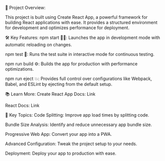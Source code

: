 🚀 Project Overview:

This project is built using Create React App, a powerful framework for building React applications with ease. It provides a structured environment for development and optimizes performance for deployment.

🛠 Key Features:
npm start 🏃‍♂️: Launches the app in development mode with automatic reloading on changes.

npm test 🧪: Runs the test suite in interactive mode for continuous testing.

npm run build ⚙️: Builds the app for production with performance optimizations.

npm run eject 💥: Provides full control over configurations like Webpack, Babel, and ESLint by ejecting from the default setup.

📚 Learn More:
Create React App Docs: Link

React Docs: Link

🔑 Key Topics:
Code Splitting: Improve app load times by splitting code.

Bundle Size Analysis: Identify and reduce unnecessary app bundle size.

Progressive Web App: Convert your app into a PWA.

Advanced Configuration: Tweak the project setup to your needs.

Deployment: Deploy your app to production with ease.

